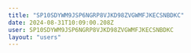 ```yaml
---
title: "SP10SDYWM9JSP6NGRP8VJKD98ZVGWMFJKECSNBDKC"
date: 2024-08-31T10:09:00.208Z
user: SP10SDYWM9JSP6NGRP8VJKD98ZVGWMFJKECSNBDKC
layout: "users"
---
```

    